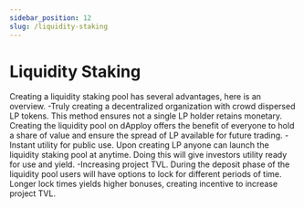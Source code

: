 ```yaml
---
sidebar_position: 12
slug: /liquidity-staking
---
```


# Liquidity Staking

Creating a liquidity staking pool has several advantages, here is an overview.
-Truly creating a decentralized organization with crowd dispersed LP tokens. This method ensures not a single LP holder retains monetary. Creating the liquidity pool on dApploy offers the benefit of everyone to hold a share of value and ensure the spread of LP available for future trading.
-Instant utility for public use. Upon creating LP anyone can launch the liquidity staking pool at anytime. Doing this will give investors utility ready for use and yield. 
-Increasing project TVL. During the deposit phase of the liquidity pool users will have options to lock for different periods of time. Longer lock times yields higher bonuses, creating incentive to increase project TVL.  